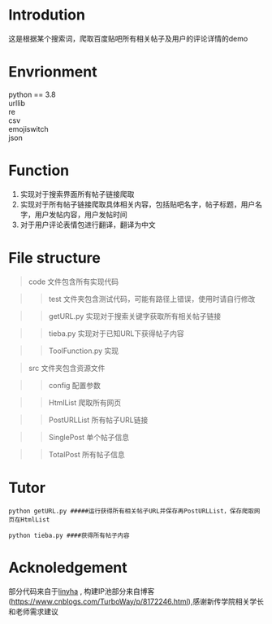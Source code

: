 # Introdution
这是根据某个搜索词，爬取百度贴吧所有相关帖子及用户的评论详情的demo

# Envrionment
python == 3.8  
urllib  
re  
csv  
emojiswitch  
json

# Function
1. 实现对于搜索界面所有帖子链接爬取
2. 实现对于所有帖子链接爬取具体相关内容，包括贴吧名字，帖子标题，用户名字，用户发帖内容，用户发帖时间
3. 对于用户评论表情包进行翻译，翻译为中文

# File structure
> code 文件包含所有实现代码

>> test 文件夹包含测试代码，可能有路径上错误，使用时请自行修改

>> getURL.py 实现对于搜索关键字获取所有相关帖子链接

>> tieba.py 实现对于已知URL下获得帖子内容

>> ToolFunction.py 实现

> src 文件夹包含资源文件

>> config 配置参数

>> HtmlList 爬取所有网页

>> PostURLList 所有帖子URL链接

>> SinglePost 单个帖子信息

>> TotalPost 所有帖子信息

# Tutor
```
python getURL.py #####运行获得所有相关帖子URL并保存再PostURLList，保存爬取网页在HtmlList

python tieba.py ####获得所有帖子内容
```

# Acknoledgement

部分代码来自于[linyha](https://github.com/linyha/tieba) , 构建IP池部分来自博客(https://www.cnblogs.com/TurboWay/p/8172246.html),感谢新传学院相关学长和老师需求建议

